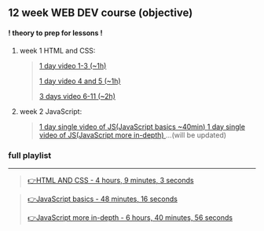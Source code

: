 
## 12 week WEB DEV course (objective)
#### ! theory to prep for lessons !
    
 1. week 1 HTML and CSS:
    >
    >[1 day video 1-3 (~1h)](https://www.youtube.com/watch?v=hu-q2zYwEYs&list=PL4cUxeGkcC9ivBf_eKCPIAYXWzLlPAm6G)
    >
    >[1 day video 4 and 5 (~1h)](https://www.youtube.com/watch?v=hu-q2zYwEYs&list=PL4cUxeGkcC9ivBf_eKCPIAYXWzLlPAm6G)
    >
    >[3 days video 6-11 (~2h)](https://www.youtube.com/watch?v=hu-q2zYwEYs&list=PL4cUxeGkcC9ivBf_eKCPIAYXWzLlPAm6G)
    >
 1. week 2 JavaScript:
    >[1 day single video of JS(JavaScript basics ~40min) ](https://www.youtube.com/watch?v=W6NZfCO5SIk)
    >[1 day single video of JS(JavaScript more in-depth) ](https://www.youtube.com/watch?v=W6NZfCO5SIk)
    ...(will be updated)
 <!-- 1. week 3 HTML and CSS:
    >[first 2 days](https://www.youtube.com/watch?v=hu-q2zYwEYs&list=PL4cUxeGkcC9ivBf_eKCPIAYXWzLlPAm6G)
 1. week 4 HTML and CSS:
    >[first 2 days](https://www.youtube.com/watch?v=hu-q2zYwEYs&list=PL4cUxeGkcC9ivBf_eKCPIAYXWzLlPAm6G) -->


### full playlist 
------------------------------------------------

>[👉HTML AND CSS - 4 hours, 9 minutes, 3 seconds ](https://www.youtube.com/watch?v=hu-q2zYwEYs&list=PL4cUxeGkcC9ivBf_eKCPIAYXWzLlPAm6G)

>[👉JavaScript basics -  48 minutes, 16 seconds ](https://www.youtube.com/watch?v=W6NZfCO5SIk)
>
>[👉JavaScript more in-depth - 6 hours, 40 minutes, 56 seconds ](https://www.youtube.com/watch?v=KXxXr0RxGDE&list=PLqkLaKB2GJhWXV9rcarwvn06ISlL_9mPQ&index=3)
